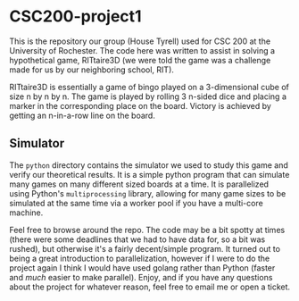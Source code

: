 CSC200-project1
===============

This is the repository our group (House Tyrell) used for CSC 200 at the University of Rochester. The code here was written to assist in solving a hypothetical game, RITtaire3D (we were told the game was a challenge made for us by our neighboring school, RIT).

RITtaire3D is essentially a game of bingo played on a 3-dimensional cube of size n by n by n. The game is played by rolling 3 n-sided dice and placing a marker in the corresponding place on the board. Victory is achieved by getting an n-in-a-row line on the board.

## Simulator
The `python` directory contains the simulator we used to study this game and verify our theoretical results. It is a simple python program that can simulate many games on many different sized boards at a time. It is parallelized using Python's `multiprocessing` library, allowing for many game sizes to be simulated at the same time via a worker pool if you have a multi-core machine.

Feel free to browse around the repo. The code may be a bit spotty at times (there were some deadlines that we had to have data for, so a bit was rushed), but otherwise it's a fairly decent/simple program. It turned out to being a great introduction to parallelization, however if I were to do the project again I think I would have used golang rather than Python (faster and *much* easier to make parallel). Enjoy, and if you have any questions about the project for whatever reason, feel free to email me or open a ticket.
